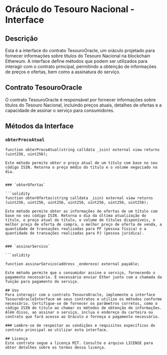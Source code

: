 # Oráculo do Tesouro Nacional - Interface

## Descrição

Esta é a interface do contrato TesouroOracle, um oráculo projetado para fornecer informações sobre títulos do Tesouro Nacional na blockchain Ethereum. A interface define métodos que podem ser utilizados para interagir com o contrato principal, permitindo a obtenção de informações de preços e ofertas, bem como a assinatura do serviço.

## Contrato TesouroOracle

O contrato TesouroOracle é responsável por fornecer informações sobre títulos do Tesouro Nacional, incluindo preços atuais, detalhes de ofertas e a capacidade de assinar o serviço para consumidores.

## Métodos da Interface

### `obterPrecoAtual`

```solidity
function obterPrecoAtual(string calldata _isin) external view returns (uint256, uint256);

Este método permite obter o preço atual de um título com base no seu código ISIN. Retorna o preço médio do título e o volume negociado no dia.


### `obterOfertas`

```solidity
function obterOfertas(string calldata _isin) external view returns (uint256, uint256, uint256, uint256, uint256, uint256, uint256);

Este método permite obter as informações de ofertas de um título com base no seu código ISIN. Retorna o dia da última atualização do título, o preço atual do título, o volume de títulos disponíveis, o melhor preço de oferta de compra, o melhor preço de oferta de venda, a quantidade de transações realizadas para PF (pessoa física) e a quantidade de transações realizadas para PJ (pessoa jurídica).


### `assinarServico`

```solidity

function assinarServico(address _endereco) external payable;

Este método permite que o consumidor assine o serviço, fornecendo o pagamento necessário. É necessário enviar Ether junto com a chamada da função para pagamento do serviço.

## Uso
Para interagir com o contrato TesouroOracle, implemente a interface TesouroOracleInterface em seus contratos e utilize os métodos conforme necessário. Certifique-se de fornecer os parâmetros corretos, como o código ISIN do título ao chamar os métodos de obtenção de informações. Além disso, ao assinar o serviço, inclua o endereço da carteira ou contrato que fará acesso ao Oráculo e forneça o pagamento necessário.

### Lembre-se de respeitar as condições e requisitos específicos do contrato principal ao utilizar esta interface.

## Licença
Este contrato segue a licença MIT. Consulte o arquivo LICENSE para obter detalhes sobre os termos dessa licença.